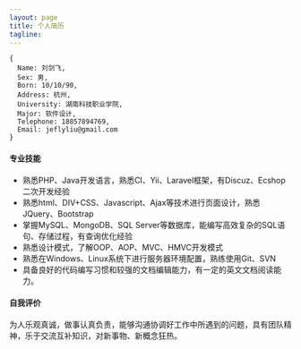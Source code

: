 ```yaml
---
layout: page
title: 个人简历
tagline:
---
```


```
{
  Name: 刘剑飞,
  Sex: 男,
  Born: 10/10/90,
  Address: 杭州,
  University: 湖南科技职业学院,
  Major: 软件设计,
  Telephone: 18857894769,
  Email: jeflyliu@gmail.com
}
```
#### 专业技能
* 熟悉PHP、Java开发语言，熟悉CI、Yii、Laravel框架，有Discuz、Ecshop二次开发经验
* 熟悉html、DIV+CSS、Javascript、Ajax等技术进行页面设计，熟悉JQuery、Bootstrap
* 掌握MySQL、MongoDB、SQL Server等数据库，能编写高效复杂的SQL语句、存储过程，有查询优化经验
* 熟悉设计模式，了解OOP、AOP、MVC、HMVC开发模式
* 熟悉在Windows、Linux系统下进行服务器环境配置，熟练使用Git、SVN
* 具备良好的代码编写习惯和较强的文档编辑能力，有一定的英文文档阅读能力。

#### 自我评价
为人乐观真诚，做事认真负责，能够沟通协调好工作中所遇到的问题，具有团队精神，乐于交流互补知识，对新事物、新概念狂热。
